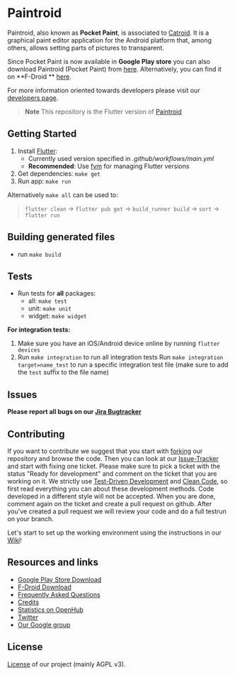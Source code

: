 # Paintroid

Paintroid, also known as **Pocket Paint**, is associated
to [Catroid](https://github.com/Catrobat/Catroid). It is a graphical paint editor application for
the Android platform that, among others, allows setting parts of pictures to transparent.

Since Pocket Paint is now available in **Google Play store** you can also download Paintroid (Pocket
Paint) from [here](https://play.google.com/store/apps/details?id=org.catrobat.paintroid).
Alternatively, you can find it on **F-Droid
** [here](https://f-droid.org/packages/org.catrobat.paintroid/).

For more information oriented towards developers please visit
our [developers page](http://developer.catrobat.org/).

> **Note** This repository is the Flutter version
> of [Paintroid](https://github.com/Catrobat/Paintroid)

## Getting Started

1. Install [Flutter](https://docs.flutter.dev/get-started/install):
    - Currently used version specified in _.github/workflows/main.yml_
    - **Recommended**: Use [fvm](https://fvm.app/) for managing Flutter versions
2. Get dependencies: `make get`
3. Run app: `make run`

Alternatively `make all` can be used to:
> `flutter clean` &rarr; `flutter pub get` &rarr; `build_runner build` &rarr; `sort`
> &rarr; `flutter run`

## Building generated files

- run `make build`

## Tests

- Run tests for **all** packages:
    - all: `make test`
    - unit: `make unit`
    - widget: `make widget`

**For integration tests:**

1. Make sure you have an iOS/Android device online by running `flutter devices`
2. Run `make integration` to run all integration tests
   Run `make integration target=name_test` to run a specific integration test file
   (make sure to add the `test` suffix to the file name)

## Issues

**Please report all bugs on our [Jira Bugtracker](https://catrobat.atlassian.net/jira/)**

## Contributing

If you want to contribute we suggest that you start
with [forking](https://help.github.com/articles/fork-a-repo/) our repository and browse the code.
Then you can look at
our [Issue-Tracker](https://catrobat.atlassian.net/jira/software/c/projects/PAINTROID/issues/PAINTROID-678?filter=allissues&jql=project%20%3D%20%22PAINTROID%22%0Aand%20status%20%3D%20%22Ready%20For%20Development%22%0Aand%20assignee%20%3D%20empty%0Aand%20type%20in%20%28Bug%2C%20Story%2C%20Task%29%0Aand%20labels%20%3D%20Flutter%0AORDER%20BY%20created%20DESC)
and start with fixing one ticket. Please make sure to pick a ticket with the status "Ready for
development" and comment on the ticket that you are working on it. We strictly
use [Test-Driven Development](http://c2.com/cgi/wiki?TestDrivenDevelopment)
and [Clean Code](http://www.planetgeek.ch/wp-content/uploads/2013/06/Clean-Code-V2.2.pdf), so first
read everything you can about these development methods. Code developed in a different style will
not be accepted.
When you are done, comment again on the ticket and create a pull request on github.
After you've created a pull request we will review your code and do a full testrun on your branch.

Let's start to set up the working environment using the instructions in
our [Wiki](https://github.com/Catrobat/Catroid/wiki/Setup-working-environment)!

## Resources and links

- [Google Play Store Download](https://play.google.com/store/apps/details?id=org.catrobat.paintroid)
- [F-Droid Download](https://f-droid.org/packages/org.catrobat.paintroid/)
- [Frequently Asked Questions](https://github.com/Catrobat/Catroid/wiki/Frequently-Asked-Questions)
- [Credits](http://developer.catrobat.org/credits)
- [Statistics on OpenHub](https://www.openhub.net/p/catrobat/)
- [Twitter](http://twitter.com/Catroid)
- [Our Google group](https://groups.google.com/forum/?fromgroups#!forum/catrobat)

## License

[License](http://developer.catrobat.org/licenses) of our project (mainly AGPL v3).